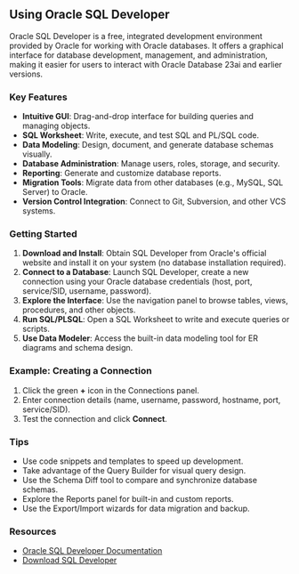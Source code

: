 ## Using Oracle SQL Developer

Oracle SQL Developer is a free, integrated development environment provided by Oracle for working with Oracle databases. It offers a graphical interface for database development, management, and administration, making it easier for users to interact with Oracle Database 23ai and earlier versions.

### Key Features
- **Intuitive GUI**: Drag-and-drop interface for building queries and managing objects.
- **SQL Worksheet**: Write, execute, and test SQL and PL/SQL code.
- **Data Modeling**: Design, document, and generate database schemas visually.
- **Database Administration**: Manage users, roles, storage, and security.
- **Reporting**: Generate and customize database reports.
- **Migration Tools**: Migrate data from other databases (e.g., MySQL, SQL Server) to Oracle.
- **Version Control Integration**: Connect to Git, Subversion, and other VCS systems.

### Getting Started
1. **Download and Install**: Obtain SQL Developer from Oracle's official website and install it on your system (no database installation required).
2. **Connect to a Database**: Launch SQL Developer, create a new connection using your Oracle database credentials (host, port, service/SID, username, password).
3. **Explore the Interface**: Use the navigation panel to browse tables, views, procedures, and other objects.
4. **Run SQL/PLSQL**: Open a SQL Worksheet to write and execute queries or scripts.
5. **Use Data Modeler**: Access the built-in data modeling tool for ER diagrams and schema design.

### Example: Creating a Connection
1. Click the green **+** icon in the Connections panel.
2. Enter connection details (name, username, password, hostname, port, service/SID).
3. Test the connection and click **Connect**.

### Tips
- Use code snippets and templates to speed up development.
- Take advantage of the Query Builder for visual query design.
- Use the Schema Diff tool to compare and synchronize database schemas.
- Explore the Reports panel for built-in and custom reports.
- Use the Export/Import wizards for data migration and backup.

### Resources
- [Oracle SQL Developer Documentation](https://docs.oracle.com/en/database/oracle/sql-developer/index.html)
- [Download SQL Developer](https://www.oracle.com/database/sqldeveloper/)

